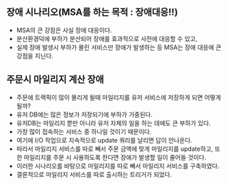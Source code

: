 ## 장애 시나리오(MSA를 하는 목적 : 장애대응!!)
* MSA의 큰 강점은 사실 장애 대응이다.
* 분산환경덕에 부하가 분산되어 장애를 효과적으로 사전에 대응할 수 있고,
* 실제 장애 발생시 부하가 몰린 서비스만 장애가 발생하는 등 MSA는 장애 대응에 큰 강점을 지닌다.

## 주문시 마일리지 계산 장애
* 주문에 트랙픽이 많이 몰리게 될때 마일리지를 유저 서비스에 저장하게 되면 어떻게 될까?
* 유저 DB에는 많은 정보가 저장되기에 부하가 가중된다.
* 유저DB는 마일리지 뿐만 아니라 유저 자체의 일을 하는 데에도 큰 부하가 있다. 
* 가장 많이 접속하는 서비스 중 하나일 것이기 때문이다.
* 여기에 I/O 작업으로 지속적으로 update 쿼리를 날리면 답이 안나온다.
* 따라서 마일리지 서비스를 따로 빼서 주문 금액에 맞게 마일리지를 update하고, 또한 마일리지를 주문 시 사용하도록 한다면 장애가 발생할 일이 줄어들 것이다.
* 이러한 시나리오를 바탕으로 마일리지를 따로 빼서 마일리지 서비스를 구축하였다.
* 결론적으로 마일리지 서비스를 따로 출시하는 트리거가 되었다.